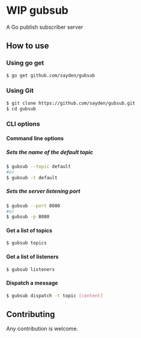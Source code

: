# WIP gubsub
A Go publish subscriber server

## How to use

### Using go get
```bash
$ go get github.com/sayden/gubsub
```

### Using Git
```bash
$ git clone https://github.com/sayden/gubsub.git
$ cd gubsub
```

### CLI options

#### Command line options

##### Sets the name of the default topic
```bash
$ gubsub --topic default
#or
$ gubsub -t default
```

##### Sets the server listening port
```bash
$ gubsub --port 8080
#or
$ gubsub -p 8080
```

#### Get a list of topics
```bash
$ gubsub topics
```

#### Get a list of listeners
```bash
$ gubsub listeners
```

#### Dispatch a message
```bash
$ gubsub dispatch -t topic [content]
```

## Contributing
Any contribution is welcome.